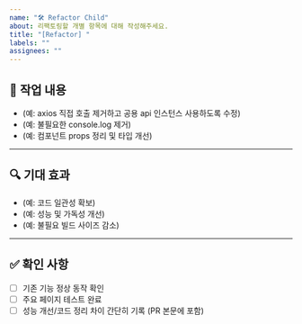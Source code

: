 ```yaml
---
name: "🛠 Refactor Child"
about: 리팩토링할 개별 항목에 대해 작성해주세요.
title: "[Refactor] "
labels: ""
assignees: ""
---
```


## 📝 작업 내용

- (예: axios 직접 호출 제거하고 공용 api 인스턴스 사용하도록 수정)
- (예: 불필요한 console.log 제거)
- (예: 컴포넌트 props 정리 및 타입 개선)

---

## 🔍 기대 효과

- (예: 코드 일관성 확보)
- (예: 성능 및 가독성 개선)
- (예: 불필요 빌드 사이즈 감소)

---

## ✅ 확인 사항

- [ ] 기존 기능 정상 동작 확인
- [ ] 주요 페이지 테스트 완료
- [ ] 성능 개선/코드 정리 차이 간단히 기록 (PR 본문에 포함)

